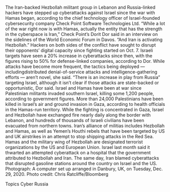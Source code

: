 The Iran-backed Hezbollah militant group in Lebanon and Russia-linked hackers have stepped up cyberattacks against Israel since the war with Hamas began, according to the chief technology officer of Israel-founded cybersecurity company Check Point Software Technologies Ltd.
“While a lot of the war right now is with Hamas, actually the entity that has the strength in the cyberspace is Iran,” Check Point’s Dorit Dor said in an interview on the sidelines of the World Economic Forum in Davos. “And Iran is activating Hezbollah.”
Hackers on both sides of the conflict have sought to disrupt their opponents’ digital capacity since fighting started on Oct. 7. Israeli targets have seen a 20% increase in cyberattacks since then, with the figures rising to 50% for defense-linked companies, according to Dor.
While attacks have become more frequent, the tactics being deployed — includingdistributed denial-of-service attacks and intelligence-gathering efforts — aren’t novel, she said.
“There is an increase in play from Russia” targeting Israel, although it isn’t clear if those attacks are state-backed or opportunistic, Dor said.
Israel and Hamas have been at war since Palestinian militants invaded southern Israel, killing some 1,200 people, according to government figures. More than 24,000 Palestinians have been killed in Israel’s air and ground invasion in Gaza, according to health officials in the Hamas-run territory.
While the fighting is concentrated in Gaza, Israel and Hezbollah have exchanged fire nearly daily along the border with Lebanon, and hundreds of thousands of Israeli civilians have been evacuated from northern towns.
Iran’s alliance of militias includes Hezbollah and Hamas, as well as Yemen’s Houthi rebels that have been targeted by US and UK airstrikes in an attempt to stop shipping attacks in the Red Sea. Hamas and the military wing of Hezbollah are designated terrorist organizations by the US and European Union.
Israel last month said it thwarted an attempted cyberattack on a hospital that the government attributed to Hezbollah and Iran. The same day, Iran blamed cyberattacks that disrupted gasoline stations around the country on Israel and the US.
Photograph: A computer set up arranged in Danbury, UK, on Tuesday, Dec. 29, 2020. Photo credit: Chris Ratcliffe/Bloomberg

Topics
Cyber
Russia
